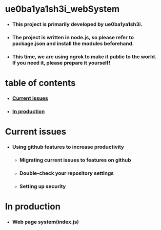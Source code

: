 # ue0ba1ya1sh3i_webSystem
- ### This project is primarily developed by ue0ba1ya1sh3i.
- ### The project is written in node.js, so please refer to package.json and install the modules beforehand.
- ### This time, we are using ngrok to make it public to the world. If you need it, please prepare it yourself!

# table of contents
- ### [Current issues](#CurrentIssues)
- ### [In production](#InProduction)

<a id="CurrentIssues"></a>

# Current issues
- ### Using github features to increase productivity
    - ### Migrating current issues to features on github
    - ### Double-check your repository settings
    - ### Setting up security

<a id="InProduction"></a>

# In production
- ### Web page system(index.js)